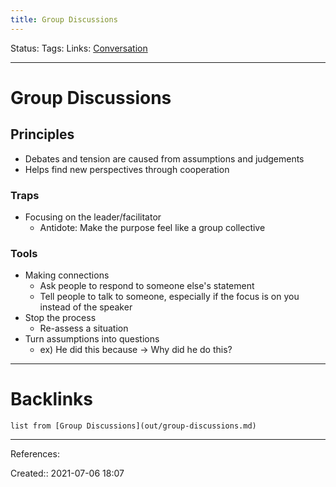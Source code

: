 ```yaml
---
title: Group Discussions
---
```

Status: 
Tags: 
Links: [Conversation](out/conversation.md)
___
# Group Discussions
## Principles
- Debates and tension are caused from assumptions and judgements
- Helps find new perspectives through cooperation
### Traps
- Focusing on the leader/facilitator
	- Antidote: Make the purpose feel like a group collective
### Tools
- Making connections
	- Ask people to respond to someone else's statement
	- Tell people to talk to someone, especially if the focus is on you instead of the speaker
- Stop the process
	- Re-assess a situation
- Turn assumptions into questions
	- ex) He did this because -> Why did he do this?
___
# Backlinks
```dataview
list from [Group Discussions](out/group-discussions.md)
```
___
References: 

Created:: 2021-07-06 18:07